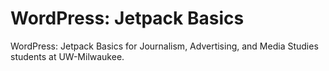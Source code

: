 # WordPress: Jetpack Basics

WordPress: Jetpack Basics for Journalism, Advertising, and Media Studies students at UW-Milwaukee.



